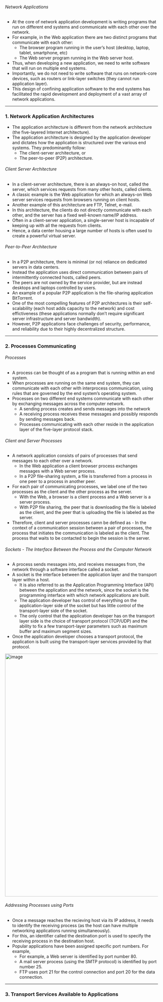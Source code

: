 
###### Network Applications
* At the core of network application development is writing programs that run on different end systems and communicate with each other over the network.
* For example, in the Web application there are two distinct programs that communicate with each other:
	* The browser program running in the user’s host (desktop, laptop, tablet, smartphone, etc)
 	* The Web server program running in the Web server host.
* Thus, when developing a new application, we need to write software that will run on multiple end systems.
* Importantly, we do not need to write software that runs on network-core devices, such as routers or link-layer switches (they cannot run application layer).
* This design of confining application software to the end systems has facilitated the rapid development and deployment of a vast array of network applications.

***

### 1. Network Application Architectures

* The application architecture is different from the network architecture (the five-layered Internet architecture).
* The application architecture is designed by the application developer and dictates how the application is structured over the various end systems. They predominantly follow:
	* The client-server architecture, or
 	* The peer-to-peer (P2P) architecture.

###### Client Server Architecture
* In a client-server architecture, there is an always-on host, called the server, which services requests from many other hosts, called clients.
* A classic example is the Web application for which an always-on Web server services requests from browsers running on client hosts.
* Another example of this architecture are FTP, Telnet, e-mail.
* In this architecture, the clients do not directly communicate with each other, and the server has a fixed well-known name/IP address.
* Often in a client-server application, a single-server host is incapable of keeping up with all the requests from clients.
* Hence, a data center housing a large number of hosts is often used to create a powerful virtual server.

###### Peer-to-Peer Architecture
* In a P2P architecture, there is minimal (or no) reliance on dedicated servers in data centers.
* Instead the application uses direct communication between pairs of intermittently connected hosts, called peers.
* The peers are not owned by the service provider, but are instead desktops and laptops controlled by users.
* An example of a popular P2P application is the file-sharing application BitTorrent.
* One of the most compelling features of P2P architectures is their self-scalability (each host adds capacity to the network) and cost effictiveness (these applications normally don’t require significant server infrastructure and server bandwidth).
* However, P2P applications face challenges of security, performance, and reliability due to their highly decentralized structure.

***

### 2. Processes Communicating

###### Processes
* A process can be thought of as a program that is running within an end system.
* When processes are running on the same end system, they can communicate with each other with interprocess communication, using rules that are governed by
the end system’s operating system.
* Processes on two different end systems communicate with each other by exchanging messages across the computer network.
	* A sending process creates and sends messages into the network
 	* A receiving process receives these messages and possibly responds by sending messages back.
  	* Processes communicating with each other reside in the application layer of the five-layer protocol stack.

###### Client and Server Processes
* A network application consists of pairs of processes that send messages to each other over a network.
	* In the Web application a client browser process exchanges messages with a Web server process.
 	* In a P2P file-sharing system, a file is transferred from a process in one peer to a process in another peer.
* For each pair of communicating processes, we label one of the two processes as the client and the other process as the server.
	* With the Web, a browser is a client process and a Web server is a server process.
 	* With P2P file sharing, the peer that is downloading the file is labeled as the client, and the peer that is uploading the file is labeled as
the server.
* Therefore, client and server processes camn be defined as - In the context of a communication session between a pair of processes, the process that initiates the communication is labeled as the client. The process that waits to be contacted to begin the session is the server.

###### Sockets - The Interface Between the Process and the Computer Network
* A process sends messages into, and receives messages from, the network through a software interface called a socket.
* A socket is the interface between the application layer and the transport layer within a host.
	* It is also referred to as the Application Programming Interface (API) between the application and the network, since the socket is the programming interface with which network applications are built.
 	* The application developer has control of everything on the application-layer side of the socket but has little control of the transport-layer side
of the socket.
	* The only control that the application developer has on the transport layer side is the choice of transport protocol (TCP/UDP) and the ability to fix a few transport-layer parameters such as maximum buffer and maximum segment sizes.
* Once the application developer chooses a transport protocol, the application is built using the transport-layer services provided by that protocol.

<img width="800" alt="image" src="https://github.com/user-attachments/assets/fd6781ac-0547-4048-89ac-c567227e81cc" />

###### Addressing Processes using Ports
* Once a message reaches the recieving host via its IP address, it needs to identify the receiving process (as the host can have multiple networking applications running simultaneously).
* For this, an identifier called the destination port is used to specify the receiving process in the destination host.
* Popular applications have been assigned specific port numbers. For example,
	* For example, a Web server is identified by port number 80.
 	* A mail server process (using the SMTP protocol) is identified by port number 25.
  	* FTP uses port 21 for the control connection and port 20 for the data connection.

***

### 3. Transport Services Available to Applications

